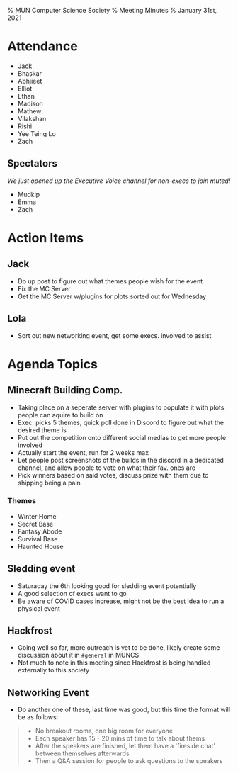 % MUN Computer Science Society
% Meeting Minutes
% January 31st, 2021

# Attendance

* Jack
* Bhaskar
* Abhjieet
* Elliot
* Ethan
* Madison
* Mathew
* Vilakshan
* Rishi
* Yee Teing Lo
* Zach

## Spectators

_We just opened up the Executive Voice channel for non-execs to join muted!_

* Mudkip
* Emma
* Zach

# Action Items

## Jack

- Do up post to figure out what themes people wish for the event
- Fix the MC Server
- Get the MC Server w/plugins for plots sorted out for Wednesday

## Lola

- Sort out new networking event, get some execs. involved to assist

# Agenda Topics

## Minecraft Building Comp.

- Taking place on a seperate server with plugins to populate it with plots people can aquire to build on
- Exec. picks 5 themes, quick poll done in Discord to figure out what the desired theme is
- Put out the competition onto different social medias to get more people involved
- Actually start the event, run for 2 weeks max
- Let people post screenshots of the builds in the discord in a dedicated channel, and allow people to vote on what their fav. ones are
- Pick winners based on said votes, discuss prize with them due to shipping being a pain

### Themes

- Winter Home
- Secret Base
- Fantasy Abode
- Survival Base
- Haunted House

## Sledding event

- Saturaday the 6th looking good for sledding event potentially
- A good selection of execs want to go
- Be aware of COVID cases increase, might not be the best idea to run a physical event

## Hackfrost

- Going well so far, more outreach is yet to be done, likely create some discussion about it in `#general` in MUNCS
- Not much to note in this meeting since Hackfrost is being handled externally to this society

## Networking Event

- Do another one of these, last time was good, but this time the format will be as follows:

> - No breakout rooms, one big room for everyone
> - Each speaker has 15 - 20 mins of time to talk about thems
> - After the speakers are finished, let them have a 'fireside chat' between themselves afterwards
> - Then a Q&A session for people to ask questions to the speakers

